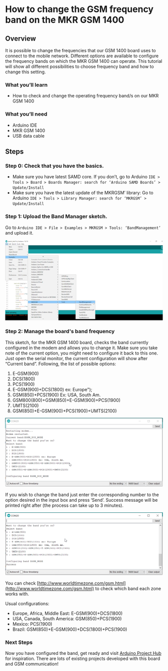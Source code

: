 # How to change the GSM frequency band on the MKR GSM 1400

## Overview

It is possible to change the frequencies that our GSM 1400 board uses to connect to the mobile network.
Different options are available to configure the frequency bands on which the MKR GSM 1400 can operate.
This tutorial will show all different possibilities to choose frequency band and how to change this setting.

### What you’ll learn

* How to check and change the operating frequency band/s on our MKR GSM 1400

### What you’ll need

* Arduino IDE
* MKR GSM 1400
* USB data cable

## Steps

### Step 0: Check that you have the basics.

* Make sure you have latest SAMD core. If you don’t, go to Arduino `IDE > Tools > Board > Boards Manager: search for ‘Arduino SAMD Boards’ > Update/Install `
* Make sure you have the latest update of the MKRGSM’ library: Go to Arduino `IDE > Tools > Library Manager: search for ‘MKRGSM’ > Update/Install`

### Step 1: Upload the Band Manager sketch.

Go to `Arduino IDE > File > Examples > MKRGSM > Tools: ‘BandManagement’ ` and upload it.

![BandManagement Sketch location](/assets/img/software/libraries/change-GSM-1.png)

### Step 2: Manage the board's band frequency

This sketch, for the MKR GSM 1400 board, checks the band currently configured in the modem and
allows you to change it. Make sure you take note of the current option, you might need to configure
it back to this one. Just open the serial monitor, the current configuration will show after “Current band”.
Following, the list of possible options:

1. E-GSM(900)
2. DCS(1800)
3. PCS(1900)
4. E-GSM(900)+DCS(1800) ex: Europe");
5. GSM(850)+PCS(1900) Ex: USA, South Am.
6. GSM800(800)+GSM(850)+E-GSM(900)+PCS(1900)
7. UMTS(2100)
8. GSM(850)+E-GSM(900)+PCS(1900)+UMTS(2100)

![Band options](/assets/img/software/libraries/change-GSM-2.png)

If you wish to change the band just enter the corresponding number to the option desired
in the input box and press ‘Send’. Success message will be printed right after (the process
can take up to 3 minutes).

![Band options](/assets/img/software/libraries/change-GSM-3.png)

You can check [http://www.worldtimezone.com/gsm.html](http://www.worldtimezone.com/gsm.html) to check which band each zone works with.

Usual configurations:
* Europe, Africa, Middle East: E-GSM(900)+DCS(1800)
* USA, Canada, South America: GSM(850)+PCS(1900)
* Mexico: PCS(1900)
* Brazil: GSM(850)+E-GSM(900)+DCS(1800)+PCS(1900)


### Next Steps

Now you have configured the band, get ready and visit [Arduino Project Hub](https://create.arduino.cc/projecthub/search?q=gsm) for inspiration. There are lots of existing projects developed with this board and GSM communication!
